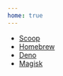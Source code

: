 ```yaml
---
home: true
---
```


- [Scoop](Scoop.md)
- [Homebrew](Homebrew.md)
- [Deno](Deno.md)
- [Magisk](Magisk.md)
